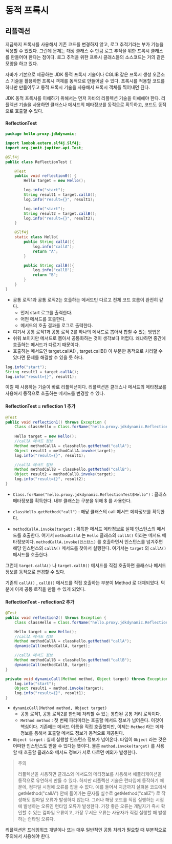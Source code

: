 # 동적 프록시

## 리플렉션

지금까지 프록시를 사용해서 기존 코드를 변경하지 않고, 로그 추적기라는 부가 기능을 적용할 수 있었다. 
그런데 문제는 대상 클래스 수 만큼 로그 추적을 위한 프록시 클래스를 만들어야 한다는 점이다.
로그 추적을 위한 프록시 클래스들의 소스코드는 거의 같은 모양을 하고 있다.


자바가 기본으로 제공하는 JDK 동적 프록시 기술이나 CGLIB 같은 프록시 생성 오픈소스 기술을 활용하면 프록시 객체를 
동적으로 만들어낼 수 있다. 프록시를 적용할 코드를 하나만 만들어두고 동적 프록시 기술을 사용해서 프록시 객체를 찍어내면 된다. 


JDK 동적 프록시를 이해하기 위해서는 먼저 자바의 리플렉션 기술을 이해해야 한다.
리플렉션 기술을 사용하면 클래스나 메서드의 메타정보를 동적으로 획득하고, 코드도 동적으로 호출할 수 있다.


#### ReflectionTest

```java
package hello.proxy.jdkdynamic;

import lombok.extern.slf4j.Slf4j;
import org.junit.jupiter.api.Test;

@Slf4j
public class ReflectionTest {

    @Test
    public void reflection0() {
        Hello target = new Hello();

        log.info("start");
        String result1 = target.callA();
        log.info("result={}", result1);

        log.info("start");
        String result2 = target.callB();
        log.info("result={}", result2);
    }

    @Slf4j
    static class Hello{
        public String callA(){
            log.info("callA");
            return "A";
        }

        public String callB(){
            log.info("callB");
            return "B";
        }
    }
}
```

* 공통 로직1과 공통 로직2는 호출하는 메서드만 다르고 전체 코드 흐름이 완전히 같다. 
  * 먼저 start 로그를 출력한다.
  * 어떤 메서드를 호출한다.
  * 메서드의 호출 결과를 로그로 출력한다.
* 여기서 공통 로직1과 공통 로직 2를 하나의 메서드로 뽑아서 합칠 수 있는 방법은
* 쉬워 보이지만 메서드로 뽑아서 공통화하는 것이 생각보다 어렵다. 왜냐하면 중간에 호출하는 메서드가 다르기 때문이다.
* 호출하는 메서드인 target.callA() , target.callB() 이 부분만 동적으로 처리할 수 있다면 문제를 해결할 수 있을 듯 하다.

```java
log.info("start");
String result1 = target.callA();
log.info("result={}", result1);
```

이럴 때 사용하는 기술이 바로 리플렉션이다. 리플렉션은 클래스나 메서드의 메타정보를 사용해서 동적으로 호출하는 메서드를 변경할 수 있다. 


#### ReflectionTest = reflection 1 추가

```java
@Test
public void reflection1() throws Exception {
    Class classHello = Class.forName("hello.proxy.jdkdynamic.ReflectionTest$Hello");
    
    Hello target = new Hello();
    //callA 메서드 정보
    Method methodCallA = classHello.getMethod("callA");
    Object result1 = methodCallA.invoke(target);
    log.info("result={}", result1);

    //callA 메서드 정보
    Method methodCallB = classHello.getMethod("callB");
    Object result2 = methodCallB.invoke(target);
    log.info("result={}", result2);
}
```

* `Class.forName("hello.proxy.jdkdynamic.ReflectionTest$Hello")` : 클래스 메타정보를 획득한다. 
  내부 클래스는 구분을 위해 $ 를 사용한다.

* `classHello.getMethod("call")` : 해당 클래스의 call 메서드 메타정보를 획득한다.

* `methodCallA.invoke(target)` : 획득한 메서드 메타정보로 실제 인스턴스의 메서드를 호출한다. 
  여기서 `methodCallA` 는 `Hello` 클래스의 `callA()` 이라는 메서드 메타정보이다. 
  `methodCallA.invoke(인스턴스)` 를 호출하면서 인스턴스를 넘겨주면 해당 인스턴스의 `callA()` 메서드를 찾아서 실행한다. 
  여기서는 `target` 의 `callA()` 메서드를 호출한다.


그런데 `target.callA()` 나 `target.callB()` 메서드를 직접 호출하면
클래스나 메서드 정보를 동적으로 변경할 수 있다.


기존의 `callA()` , `callB()` 메서드를 직접 호출하는 부분이 Method 로 대체되었다. 
덕분에 이제 공통 로직을 만들 수 있게 되었다.

#### ReflectionTest - reflection2 추가

```java
@Test
public void reflection2() throws Exception {
    Class classHello = Class.forName("hello.proxy.jdkdynamic.ReflectionTest$Hello");

    Hello target = new Hello();
    //callA 메서드 정보
    Method methodCallA = classHello.getMethod("callA");
    dynamicCall(methodCallA, target);

    //callA 메서드 정보
    Method methodCallB = classHello.getMethod("callB");
    dynamicCall(methodCallB, target);
}

private void dynamicCall(Method method, Object target) throws Exception {
    log.info("start");
    Object result1 = method.invoke(target);
    log.info("result={}", result1);
}
```

* `dynamicCall(Method method, Object target)`
  * 공통 로직1, 공통 로직2를 한번에 처리할 수 있는 통합된 공통 처리 로직이다.
  * `Method method` : 첫 번째 파라미터는 호출할 메서드 정보가 넘어온다. 이것이 핵심이다. 기존에는
    메서드 이름을 직접 호출했지만, 이제는 `Method` 라는 메타정보를 통해서 호출할 메서드 정보가 동적으로 제공된다.
* `Object target` : 실제 실행할 인스턴스 정보가 넘어온다. 타입이 `Object` 라는 것은 어떠한 인스턴스도 받을 수 있다는 뜻이다.
  물론 `method.invoke(target)` 를 사용할 때 호출할 클래스와 메서드 정보가 서로 다르면 예외가 발생한다.

                                                                             
> 주의
>
> 리플렉션을 사용하면 클래스와 메서드의 메타정보를 사용해서 애플리케이션을 동적으로 유연하게 만들 수 있다. 
> 하지만 리플렉션 기술은 런타임에 동작하기 때문에, 컴파일 시점에 오류를 잡을 수 없다. 
> 예를 들어서 지금까지 살펴본 코드에서 getMethod("callA") 안에 들어가는 문자를 실수로 getMethod("callZ") 로 작성해도 
> 컴파일 오류가 발생하지 않는다. 그러나 해당 코드를 직접 실행하는 시점에 발생하는 오류인 런타임 오류가 발생한다.
> 가장 좋은 오류는 개발자가 즉시 확인할 수 있는 컴파일 오류이고, 가장 무서운 오류는 사용자가 직접 실행할 때 발생하는 런타임 오류다.

리플렉션은 프레임워크 개발이나 또는 매우 일반적인 공통 처리가 필요할 때 부분적으로 주의해서 사용해야 한다.
